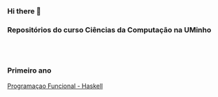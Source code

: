 ### Hi there 👋

### Repositórios do curso Ciências da Computação na UMinho

<br/><br/>

### Primeiro ano 

[Programaçao Funcional - Haskell](https://github.com/Miguelii/PF)
